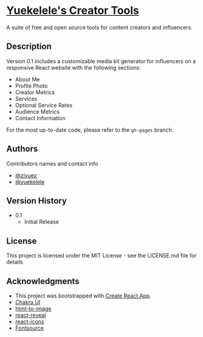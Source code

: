 # [Yuekelele's Creator Tools](https://yuekelele.github.io/creatortools/)

A suite of free and open source tools for content creators and influencers.

## Description

Version 0.1 includes a customizable media kit generator for influencers on a responsive React website with the following sections:
* About Me
* Profile Photo
* Creator Metrics
* Services
* Optional Service Rates
* Audience Metrics
* Contact Information

For the most up-to-date code, please refer to the `gh-pages` branch.

## Authors

Contributors names and contact info

* [@ziyuez](https://github.com/ziyuez)
* [@yuekelele](https://github.com/yuekelele)

## Version History

* 0.1
    * Initial Release

## License

This project is licensed under the MIT License - see the LICENSE.md file for details

## Acknowledgments

* This project was bootstrapped with [Create React App](https://github.com/facebook/create-react-app).
* [Chakra UI](https://chakra-ui.com/)
* [html-to-image](https://github.com/bubkoo/html-to-image)
* [react-reveal](https://www.react-reveal.com/)
* [react-icons](https://react-icons.github.io/react-icons)
* [Fontsource](https://fontsource.org/)
